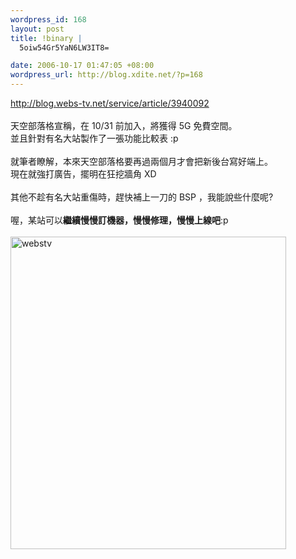 ```yaml
--- 
wordpress_id: 168
layout: post
title: !binary |
  5oiw54Gr5YaN6LW3IT8=

date: 2006-10-17 01:47:05 +08:00
wordpress_url: http://blog.xdite.net/?p=168
---
```

<a href="http://blog.webs-tv.net/service/article/3940092">http://blog.webs-tv.net/service/article/3940092</a><br /><br />天空部落格宣稱，在 10/31 前加入，將獲得 5G 免費空間。<br />並且針對有名大站製作了一張功能比較表 :p<br /><br />就筆者瞭解，本來天空部落格要再過兩個月才會把新後台寫好端上。<br />現在就強打廣告，擺明在狂挖牆角 XD<br /><br />其他不趁有名大站重傷時，趕快補上一刀的 BSP ，我能說些什麼呢? <br /><br />喔，某站可以<b>繼續慢慢訂機器，慢慢修理，慢慢上線吧</b>:p<br /><br /><a href="http://www.flickr.com/photos/14765209@N00/271466168/" title="Photo Sharing"><img src="http://static.flickr.com/120/271466168_ffb85ff63d.jpg" alt="webstv" height="500" width="441" /></a><br /><br />
